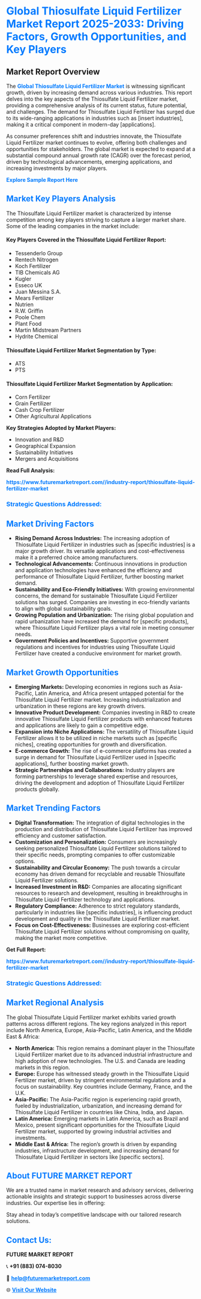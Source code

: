 <h1 style="color: #007BFF;">Global Thiosulfate Liquid Fertilizer Market Report 2025-2033: Driving Factors, Growth Opportunities, and Key Players</h1>

<section id="overview">
<h2>Market Report Overview</h2>
<p>The <a href="https://www.futuremarketreport.com//industry-report/thiosulfate-liquid-fertilizer-market" style="color: #007BFF; text-decoration: none;"><strong>Global Thiosulfate Liquid Fertilizer Market</strong></a> is witnessing significant growth, driven by increasing demand across various industries. This report delves into the key aspects of the Thiosulfate Liquid Fertilizer market, providing a comprehensive analysis of its current status, future potential, and challenges. The demand for Thiosulfate Liquid Fertilizer has surged due to its wide-ranging applications in industries such as [insert industries], making it a critical component in modern-day [applications].</p>
<p>As consumer preferences shift and industries innovate, the Thiosulfate Liquid Fertilizer market continues to evolve, offering both challenges and opportunities for stakeholders. The global market is expected to expand at a substantial compound annual growth rate (CAGR) over the forecast period, driven by technological advancements, emerging applications, and increasing investments by major players.</p>
</section>

<section id="overview">
<p><a href="https://www.futuremarketreport.com//request-sample/reportId=49152" style="color: #007BFF; text-decoration: none;"><strong>Explore Sample Report Here</strong></a></p>
</section>

<section id="key-players">
<h2 style="color: #007BFF;">Market Key Players Analysis</h2>
<p>The Thiosulfate Liquid Fertilizer market is characterized by intense competition among key players striving to capture a larger market share. Some of the leading companies in the market include:</p>
<h4>Key Players Covered in the Thiosulfate Liquid Fertilizer Report:</h4>
<ul><li>Tessenderlo Group</li><li>Rentech Nitrogen</li><li>Koch Fertilizer</li><li>TIB Chemicals AG</li><li>Kugler</li><li>Esseco UK</li><li>Juan Messina S.A.</li><li>Mears Fertilizer</li><li>Nutrien</li><li>R.W. Griffin</li><li>Poole Chem</li><li>Plant Food</li><li>Martin Midstream Partners</li><li>Hydrite Chemical</li></ul>
<h4>Thiosulfate Liquid Fertilizer Market Segmentation by Type:</h4>
<ul><li>ATS</li><li>PTS</li></ul>

<h4>Thiosulfate Liquid Fertilizer Market Segmentation by Application:</h4>
<ul><li>Corn Fertilizer</li><li>Grain Fertilizer</li><li>Cash Crop Fertilizer</li><li>Other Agricultural Applications</li></ul>
<p><strong>Key Strategies Adopted by Market Players:</strong></p>
<ul>
<li>Innovation and R&D</li>
<li>Geographical Expansion</li>
<li>Sustainability Initiatives</li>
<li>Mergers and Acquisitions</li>
</ul>
</section>

<section>
<p><strong>Read Full Analysis: </strong></p><a href="https://www.futuremarketreport.com//industry-report/thiosulfate-liquid-fertilizer-market" style="color: #007BFF; text-decoration: none;"><strong>https://www.futuremarketreport.com//industry-report/thiosulfate-liquid-fertilizer-market</strong></a>
<h3 style="color: #007BFF;">Strategic Questions Addressed:</h3>
</section>

<section id="driving-factors">
<h2 style="color: #007BFF;">Market Driving Factors</h2>
<ul>
<li><strong>Rising Demand Across Industries:</strong> The increasing adoption of Thiosulfate Liquid Fertilizer in industries such as [specific industries] is a major growth driver. Its versatile applications and cost-effectiveness make it a preferred choice among manufacturers.</li>
<li><strong>Technological Advancements:</strong> Continuous innovations in production and application technologies have enhanced the efficiency and performance of Thiosulfate Liquid Fertilizer, further boosting market demand.</li>
<li><strong>Sustainability and Eco-Friendly Initiatives:</strong> With growing environmental concerns, the demand for sustainable Thiosulfate Liquid Fertilizer solutions has surged. Companies are investing in eco-friendly variants to align with global sustainability goals.</li>
<li><strong>Growing Population and Urbanization:</strong> The rising global population and rapid urbanization have increased the demand for [specific products], where Thiosulfate Liquid Fertilizer plays a vital role in meeting consumer needs.</li>
<li><strong>Government Policies and Incentives:</strong> Supportive government regulations and incentives for industries using Thiosulfate Liquid Fertilizer have created a conducive environment for market growth.</li>
</ul>
</section>

<section id="growth-opportunities">
<h2 style="color: #007BFF;">Market Growth Opportunities</h2>
<ul>
<li><strong>Emerging Markets:</strong> Developing economies in regions such as Asia-Pacific, Latin America, and Africa present untapped potential for the Thiosulfate Liquid Fertilizer market. Increasing industrialization and urbanization in these regions are key growth drivers.</li>
<li><strong>Innovative Product Development:</strong> Companies investing in R&D to create innovative Thiosulfate Liquid Fertilizer products with enhanced features and applications are likely to gain a competitive edge.</li>
<li><strong>Expansion into Niche Applications:</strong> The versatility of Thiosulfate Liquid Fertilizer allows it to be utilized in niche markets such as [specific niches], creating opportunities for growth and diversification.</li>
<li><strong>E-commerce Growth:</strong> The rise of e-commerce platforms has created a surge in demand for Thiosulfate Liquid Fertilizer used in [specific applications], further boosting market growth.</li>
<li><strong>Strategic Partnerships and Collaborations:</strong> Industry players are forming partnerships to leverage shared expertise and resources, driving the development and adoption of Thiosulfate Liquid Fertilizer products globally.</li>
</ul>
</section>

<section id="trending-factors">
<h2 style="color: #007BFF;">Market Trending Factors</h2>
<ul>
<li><strong>Digital Transformation:</strong> The integration of digital technologies in the production and distribution of Thiosulfate Liquid Fertilizer has improved efficiency and customer satisfaction.</li>
<li><strong>Customization and Personalization:</strong> Consumers are increasingly seeking personalized Thiosulfate Liquid Fertilizer solutions tailored to their specific needs, prompting companies to offer customizable options.</li>
<li><strong>Sustainability and Circular Economy:</strong> The push towards a circular economy has driven demand for recyclable and reusable Thiosulfate Liquid Fertilizer solutions.</li>
<li><strong>Increased Investment in R&D:</strong> Companies are allocating significant resources to research and development, resulting in breakthroughs in Thiosulfate Liquid Fertilizer technology and applications.</li>
<li><strong>Regulatory Compliance:</strong> Adherence to strict regulatory standards, particularly in industries like [specific industries], is influencing product development and quality in the Thiosulfate Liquid Fertilizer market.</li>
<li><strong>Focus on Cost-Effectiveness:</strong> Businesses are exploring cost-efficient Thiosulfate Liquid Fertilizer solutions without compromising on quality, making the market more competitive.</li>
</ul>
</section>

<section>
<p><strong>Get Full Report: </strong></p><a href="https://www.futuremarketreport.com//industry-report/thiosulfate-liquid-fertilizer-market" style="color: #007BFF; text-decoration: none;"><strong>https://www.futuremarketreport.com//industry-report/thiosulfate-liquid-fertilizer-market</strong></a>
<h3 style="color: #007BFF;">Strategic Questions Addressed:</h3>
</section>


<section id="regional-analysis">
<h2 style="color: #007BFF;">Market Regional Analysis</h2>
<p>The global Thiosulfate Liquid Fertilizer market exhibits varied growth patterns across different regions. The key regions analyzed in this report include North America, Europe, Asia-Pacific, Latin America, and the Middle East & Africa:</p>
<ul>
<li><strong>North America:</strong> This region remains a dominant player in the Thiosulfate Liquid Fertilizer market due to its advanced industrial infrastructure and high adoption of new technologies. The U.S. and Canada are leading markets in this region.</li>
<li><strong>Europe:</strong> Europe has witnessed steady growth in the Thiosulfate Liquid Fertilizer market, driven by stringent environmental regulations and a focus on sustainability. Key countries include Germany, France, and the U.K.</li>
<li><strong>Asia-Pacific:</strong> The Asia-Pacific region is experiencing rapid growth, fueled by industrialization, urbanization, and increasing demand for Thiosulfate Liquid Fertilizer in countries like China, India, and Japan.</li>
<li><strong>Latin America:</strong> Emerging markets in Latin America, such as Brazil and Mexico, present significant opportunities for the Thiosulfate Liquid Fertilizer market, supported by growing industrial activities and investments.</li>
<li><strong>Middle East & Africa:</strong> The region’s growth is driven by expanding industries, infrastructure development, and increasing demand for Thiosulfate Liquid Fertilizer in sectors like [specific sectors].</li>
</ul>
</section>

<footer>
<h2 style="color: #007BFF;">About FUTURE MARKET REPORT</h2>
<p>We are a trusted name in market research and advisory services, delivering actionable insights and strategic support to businesses across diverse industries. Our expertise lies in offering:</p>

<p>Stay ahead in today’s competitive landscape with our tailored research solutions.</p>

<h2 style="color: #007BFF;">Contact Us:</h2>
<p><strong>FUTURE MARKET REPORT</strong></p>
<p>📞 <strong>+91 (883) 074-8030</strong></p>
<p>📧 <strong><a href="mailto:help@futuremarketreport.com" style="color: #007BFF;">help@futuremarketreport.com</a></strong></p>
<p>🌐 <strong><a href="https://www.futuremarketreport.com/" style="color: #007BFF;">Visit Our Website</a></strong></p>
</footer>